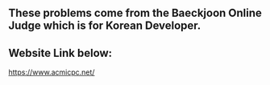 ## These problems come from the Baeckjoon Online Judge which is for Korean Developer.


## Website Link below:

https://www.acmicpc.net/
